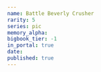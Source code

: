 ```yaml
---
name: Battle Beverly Crusher
rarity: 5
series: pic
memory_alpha:
bigbook_tier: -1
in_portal: true
date:
published: true
---
```



